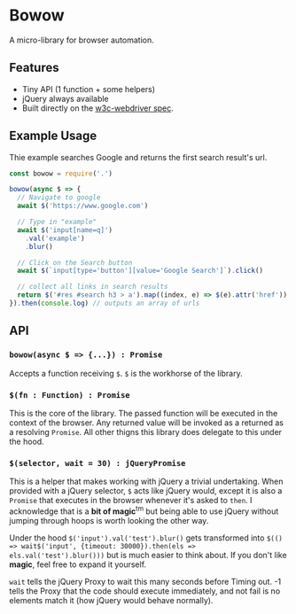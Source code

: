 # Bowow

A micro-library for browser automation.

## Features

* Tiny API (1 function + some helpers)
* jQuery always available
* Built directly on the [w3c-webdriver spec](https://w3c.github.io/webdriver/webdriver-spec.html).

## Example Usage

Thie example searches Google and returns the first search result's url.

```js
const bowow = require('.')

bowow(async $ => {
  // Navigate to google
  await $('https://www.google.com')

  // Type in "example"
  await $('input[name=q]')
    .val('example')
    .blur()

  // Click on the Search button
  await $(`input[type='button'][value='Google Search']`).click()

  // collect all links in search results
  return $('#res #search h3 > a').map((index, e) => $(e).attr('href'))
}).then(console.log) // outputs an array of urls
```

## API

### `bowow(async $ => {...}) : Promise`

Accepts a function receiving `$`. `$` is the workhorse of the library.

### `$(fn : Function) : Promise`

This is the core of the library. The passed function will be executed in the context of the browser. Any returned value will be invoked as a returned as a resolving `Promise`. All other thigns this library does delegate to this under the hood.

### `$(selector, wait = 30) : jQueryPromise`

This is a helper that makes working with jQuery a trivial undertaking. When provided with a jQuery selector, `$` acts like jQuery would, except it is also a `Promise` that executes in the browser whenever it's asked to `then`. I acknowledge that is a **bit of magic**<sup>tm</sup> but being able to use jQuery without jumping through hoops is worth looking the other way.

Under the hood `$('input').val('test').blur()` gets transformed into `$(() => wait$('input', {timeout: 30000}).then(els =>  els.val('test').blur()))` but is much easier to think about. If you don't like **magic**, feel free to expand it yourself.

`wait` tells the jQuery Proxy to wait this many seconds before Timing out. -1 tells the Proxy that the code should execute immediately, and not fail is no elements match it (how jQuery would behave normally).
